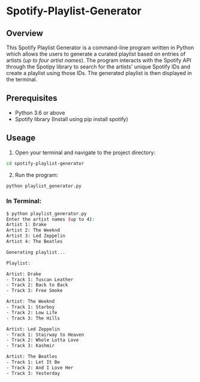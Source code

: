 # Spotify-Playlist-Generator

## Overview
This Spotify Playlist Generator is a command-line program written in Python which allows the users to generate a curated playlist based on entries of artists (*up to four artist names*). The program interacts with the Spotify API through the Spotipy library to search for the artists' unique Spotify IDs and create a playlist using those IDs. The generated playlist is then displayed in the terminal.

## Prerequisites
- Python 3.6 or above
- Spotify library (Install using pip install spotify)

## Useage
1. Open your terminal and navigate to the project directory:
```bash
cd spotify-playlist-generator
```

2. Run the program:
```bash
python playlist_generator.py
```
### In Terminal:
```bash
$ python playlist_generator.py
Enter the artist names (up to 4): 
Artist 1: Drake
Artist 2: The Weeknd
Artist 3: Led Zeppelin
Artist 4: The Beatles

Generating playlist...

Playlist:

Artist: Drake
- Track 1: Tuscan Leather
- Track 2: Back to Back
- Track 3: Free Smoke

Artist: The Weeknd
- Track 1: Starboy
- Track 2: Low Life
- Track 3: The Hills

Artist: Led Zeppelin
- Track 1: Stairway to Heaven
- Track 2: Whole Lotta Love
- Track 3: Kashmir

Artist: The Beatles
- Track 1: Let It Be
- Track 2: And I Love Her
- Track 3: Yesterday
```
